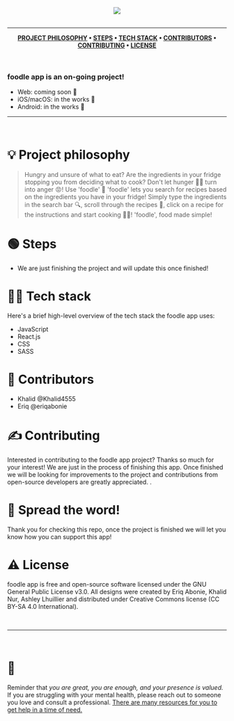 <div align='center'>
  
<img src='https://github.com/CodeNameAshley/recipe-app-project/blob/master/src/images/foodle-logo.png'>
  
</div>

<br />

---

<div align="center">

**[PROJECT PHILOSOPHY](https://github.com/chroline/recipe-app-project#-project-philosophy) • 
[STEPS](https://github.com/chroline/recipe-app-project#-steps) • 
[TECH STACK](https://github.com/chroline/recipe-app-project#-tech-stack) • 
[CONTRIBUTORS](https://github.com/chroline/recipe-app-project#%EF%B8%8F-contributors) • 
[CONTRIBUTING](https://github.com/chroline/recipe-app-project#-contributing) • 
[LICENSE](https://github.com/chroline/recipe-app-project#%EF%B8%8F-license)**

</div>

<br />

### foodle app is an on-going project! 

- Web: coming soon 👀
- iOS/macOS: in the works 🔧
- Android: in the works 🔧

---

<br />

# 💡 Project philosophy

> Hungry and unsure of what to eat? Are the ingredients in your fridge stopping you from deciding what to cook? Don't let hunger 🙍‍♂️ turn into anger 😡! 
> Use 'foodle' 🙌 
>'foodle' lets you search for recipes based on the ingredients you have in your fridge! Simply type the ingredients in the search bar 🔍, scroll through the recipes 📜, click on a recipe for the instructions and start cooking 👩‍🍳!
>'foodle', food made simple!

# 🟢 Steps

- We are just finishing the project and will update this once finished! 

# 👨‍💻 Tech stack

Here's a brief high-level overview of the tech stack the foodle app uses:

- JavaScript
- React.js
- CSS
- SASS

# 🧍 Contributors

- Khalid @Khalid4555
- Eriq @eriqabonie

# ✍️ Contributing

Interested in contributing to the foodle app project? Thanks so much for your interest! We are just in the process of finishing this app. Once finished we will be looking for improvements to the project and contributions from open-source developers are greatly appreciated.
.

# 🌟 Spread the word!

Thank you for checking this repo, once the project is finished we will let you know how you can support this app!

# ⚠️ License

foodle app is free and open-source software licensed under the GNU General Public License v3.0. All designs were created by Eriq Abonie, Khalid Nur, Ashley Lhuillier and distributed under Creative Commons license (CC BY-SA 4.0 International).

<br />

---

<br />

# 💛

Reminder that *you are great, you are enough, and your presence is valued.* If you are struggling with your mental health, please reach out to someone you love and consult a professional. [There are many resources for you to get help in a time of need.](https://www.nimh.nih.gov/health/find-help)
